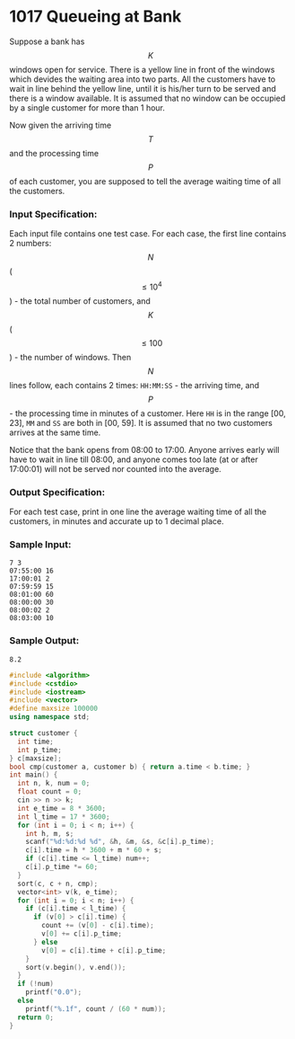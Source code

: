 # 1017 Queueing at Bank
Suppose a bank has $$K$$ windows open for service. There is a yellow line in front of the windows which devides the waiting area into two parts. All the customers have to wait in line behind the yellow line, until it is his/her turn to be served and there is a window available. It is assumed that no window can be occupied by a single customer for more than 1 hour.

Now given the arriving time $$T$$ and the processing time $$P$$ of each customer, you are supposed to tell the average waiting time of all the customers.

### Input Specification:

Each input file contains one test case. For each case, the first line contains 2 numbers: $$N$$ ($$\le 10^4$$) - the total number of customers, and $$K$$ ($$\le 100$$) - the number of windows. Then $$N$$ lines follow, each contains 2 times: `HH:MM:SS` - the arriving time, and $$P$$ - the processing time in minutes of a customer. Here `HH` is in the range [00, 23], `MM` and `SS` are both in [00, 59]. It is assumed that no two customers arrives at the same time.

Notice that the bank opens from 08:00 to 17:00. Anyone arrives early will have to wait in line till 08:00, and anyone comes too late (at or after 17:00:01) will not be served nor counted into the average.

### Output Specification:

For each test case, print in one line the average waiting time of all the customers, in minutes and accurate up to 1 decimal place.

### Sample Input:
```in
7 3
07:55:00 16
17:00:01 2
07:59:59 15
08:01:00 60
08:00:00 30
08:00:02 2
08:03:00 10
```

### Sample Output:
```out
8.2
```

```cpp
#include <algorithm>
#include <cstdio>
#include <iostream>
#include <vector>
#define maxsize 100000
using namespace std;

struct customer {
  int time;
  int p_time;
} c[maxsize];
bool cmp(customer a, customer b) { return a.time < b.time; }
int main() {
  int n, k, num = 0;
  float count = 0;
  cin >> n >> k;
  int e_time = 8 * 3600;
  int l_time = 17 * 3600;
  for (int i = 0; i < n; i++) {
    int h, m, s;
    scanf("%d:%d:%d %d", &h, &m, &s, &c[i].p_time);
    c[i].time = h * 3600 + m * 60 + s;
    if (c[i].time <= l_time) num++;
    c[i].p_time *= 60;
  }
  sort(c, c + n, cmp);
  vector<int> v(k, e_time);
  for (int i = 0; i < n; i++) {
    if (c[i].time < l_time) {
      if (v[0] > c[i].time) {
        count += (v[0] - c[i].time);
        v[0] += c[i].p_time;
      } else
        v[0] = c[i].time + c[i].p_time;
    }
    sort(v.begin(), v.end());
  }
  if (!num)
    printf("0.0");
  else
    printf("%.1f", count / (60 * num));
  return 0;
}
```